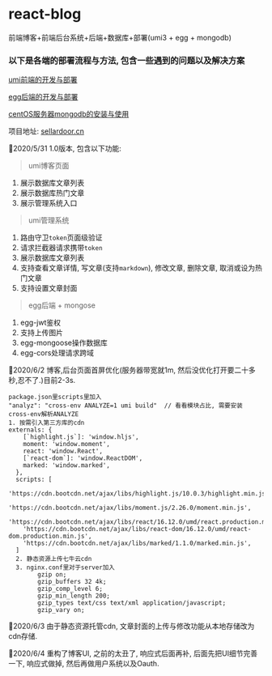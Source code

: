 # react-blog
前端博客+前端后台系统+后端+数据库+部署(umi3 + egg + mongodb)

### 以下是各端的部署流程与方法, 包含一些遇到的问题以及解决方案

[umi前端的开发与部署](https://juejin.im/post/5eccd8656fb9a047cd65b9ed)

[egg后端的开发与部署](https://juejin.im/post/5ecbeb336fb9a047e96b2b66#heading-2)

[centOS服务器mongodb的安装与使用](https://juejin.im/post/5ecbc331e51d457871619dc0)

项目地址: [sellardoor.cn](sellardoor.cn)

📅2020/5/31 1.0版本, 包含以下功能:

> umi博客页面
1. 展示数据库文章列表
2. 展示数据库热门文章
3. 展示管理系统入口

> umi管理系统
1. 路由守卫`token`页面级验证
2. 请求拦截器请求携带`token`
3. 展示数据库文章列表
4. 支持查看文章详情, 写文章(支持`markdown`), 修改文章, 删除文章, 取消或设为热门文章
5. 支持设置文章封面

> egg后端 + mongose
1. egg-jwt鉴权
2. 支持上传图片
3. egg-mongoose操作数据库
4. egg-cors处理请求跨域

📅2020/6/2  博客,后台页面首屏优化(服务器带宽就1m, 然后没优化打开要二十多秒,忍不了.)目前2-3s.
```
package.json里scripts里加入
"analyz": "cross-env ANALYZE=1 umi build"  // 看看模块占比, 需要安装cross-env解析ANALYZE
1. 按需引入第三方库的cdn
externals: {
    [`highlight.js`]: 'window.hljs',
    moment: 'window.moment',
    react: 'window.React',
    [`react-dom`]: 'window.ReactDOM',
    marked: 'window.marked',
  },
  scripts: [
    'https://cdn.bootcdn.net/ajax/libs/highlight.js/10.0.3/highlight.min.js',
    'https://cdn.bootcdn.net/ajax/libs/moment.js/2.26.0/moment.min.js',
    'https://cdn.bootcdn.net/ajax/libs/react/16.12.0/umd/react.production.min.js',
    'https://cdn.bootcdn.net/ajax/libs/react-dom/16.12.0/umd/react-dom.production.min.js',
    'https://cdn.bootcdn.net/ajax/libs/marked/1.1.0/marked.min.js',
  ]
  2. 静态资源上传七牛云cdn
  3. nginx.conf里对于server加入
        gzip on;
        gzip_buffers 32 4k;
        gzip_comp_level 6;
        gzip_min_length 200;
        gzip_types text/css text/xml application/javascript;
        gzip_vary on;
  ```
📅2020/6/3  由于静态资源托管cdn, 文章封面的上传与修改功能从本地存储改为cdn存储.

📅2020/6/4  重构了博客UI, 之前的太丑了, 响应式后面再补, 后面先把UI细节完善一下, 响应式做掉, 然后再做用户系统以及Oauth.
